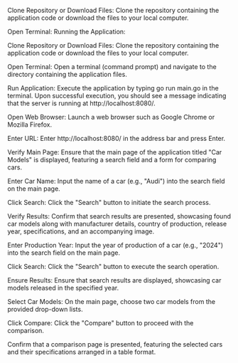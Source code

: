 
<!-- Running the Application: -->

Clone Repository or Download Files:
Clone the repository containing the application code or download the files to your local computer.

Open Terminal:
Running the Application:

Clone Repository or Download Files:
Clone the repository containing the application code or download the files to your local computer.

Open Terminal:
Open a terminal (command prompt) and navigate to the directory containing the application files.

Run Application:
Execute the application by typing go run main.go in the terminal. Upon successful execution, you should see a message indicating that the server is running at http://localhost:8080/.

<!-- Checking Server Availability: -->

Open Web Browser:
Launch a web browser such as Google Chrome or Mozilla Firefox.

Enter URL:
Enter http://localhost:8080/ in the address bar and press Enter.

Verify Main Page:
Ensure that the main page of the application titled "Car Models" is displayed, featuring a search field and a form for comparing cars.

<!-- Searching for Cars: -->

Enter Car Name:
Input the name of a car (e.g., "Audi") into the search field on the main page.

Click Search:
Click the "Search" button to initiate the search process.

Verify Results:
Confirm that search results are presented, showcasing found car models along with manufacturer details, country of production, release year, specifications, and an accompanying image.

<!-- Searching for Cars by Year: -->

Enter Production Year:
Input the year of production of a car (e.g., "2024") into the search field on the main page.

Click Search:
Click the "Search" button to execute the search operation.

Ensure Results:
Ensure that search results are displayed, showcasing car models released in the specified year.

<!-- Comparing Cars: -->

Select Car Models:
On the main page, choose two car models from the provided drop-down lists.

Click Compare:
Click the "Compare" button to proceed with the comparison.

<!-- Verify Comparison Page: -->
Confirm that a comparison page is presented, featuring the selected cars and their specifications arranged in a table format.